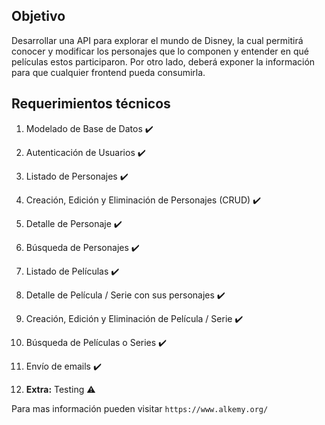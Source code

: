 ## Objetivo

Desarrollar una API para explorar el mundo de Disney, la cual permitirá conocer y modificar los personajes que lo componen y entender en qué películas estos participaron. Por otro lado, deberá exponer la información para que cualquier frontend pueda consumirla.



## Requerimientos técnicos

1.  Modelado de Base de Datos ✔️

2.  Autenticación de Usuarios ✔️

3.  Listado de Personajes ✔️

4.  Creación, Edición y Eliminación de Personajes (CRUD) ✔️

5.  Detalle de Personaje ✔️

6.  Búsqueda de Personajes ✔️

7.  Listado de Películas ✔️

8.  Detalle de Película / Serie con sus personajes ✔️

9.  Creación, Edición y Eliminación de Película / Serie ✔️

10. Búsqueda de Películas o Series ✔️

11. Envío de emails ✔️

12. **Extra:** Testing ⚠️

Para mas información pueden visitar `https://www.alkemy.org/`
